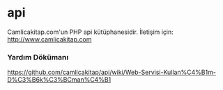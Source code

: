 api
===
Camlicakitap.com'un PHP api kütüphanesidir. İletişim için: http://www.camlicakitap.com

### Yardım Dökümanı
https://github.com/camlicakitap/api/wiki/Web-Servisi-Kullan%C4%B1m-D%C3%B6k%C3%BCman%C4%B1

